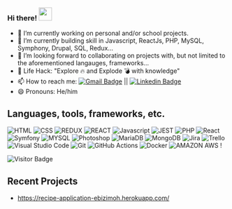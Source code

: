 ### Hi there! <img src="https://raw.githubusercontent.com/EbizimohAbodei/EbizimohAbodei/master/wave.gif" width="30px">  

<!--
**EbizimohAbodei/EbizimohAbodei** is a ✨ _special_ ✨ repository because its `README.md` (this file) appears on your GitHub profile.

Here are some ideas to get you started:

-->

- 🔭 I’m currently working on personal and/or school projects.
- 🌱 I’m currently building skill in Javascript, ReactJs, PHP, MySQL, Symphony, Drupal, SQL, Redux... 
- 👯 I’m looking forward to collaborating on projects with, but not limited to the aforementioned langauges, frameworks...
- 🎯 Life Hack: "Explore 🔥 and Explode 💣 with knowledge"
- 📫 How to reach me: [![Gmail Badge](https://img.shields.io/badge/-ebizimohabodei-d14836?style=flat-square&logo=Gmail&logoColor=white&link=mailto:ebizimohabodei@gmail.com)](mailto:ebizimohabodei@gmail.com) || [![Linkedin Badge](https://img.shields.io/badge/-EbizimohAbodei-blue?style=flat-square&logo=Linkedin&logoColor=white&link=https://www.linkedin.com/in/abodei-ebizimoh-94477389/)](https://www.linkedin.com/in/abodei-ebizimoh-94477389/)
- 😄 Pronouns: He/him

## Languages, tools, frameworks, etc.

![HTML](https://img.shields.io/badge/HTML5-E34F26?style=for-the-badge&logo=html5&logoColor=white)
![CSS](https://img.shields.io/badge/CSS3-1572B6?style=for-the-badge&logo=css3&logoColor=white)
![REDUX](https://img.shields.io/badge/Redux-593D88?style=for-the-badge&logo=redux&logoColor=white)
![REACT](https://img.shields.io/badge/React-20232A?style=for-the-badge&logo=react&logoColor=61DAFB)
![Javascript](https://img.shields.io/badge/JavaScript-F7DF1E?style=for-the-badge&logo=javascript&logoColor=black)
![JEST](https://img.shields.io/badge/Jest-323330?style=for-the-badge&logo=Jest&logoColor=white)
![PHP](https://img.shields.io/badge/PHP-777BB4?style=for-the-badge&logo=php&logoColor=white)
![React](https://img.shields.io/badge/React-20232A?style=for-the-badge&logo=react&logoColor=61DAFB)
![Symfony](https://img.shields.io/badge/Symfony-000000.svg?style=for-the-badge&logo=Symfony&logoColor=white)
![MYSQL](https://img.shields.io/badge/MySQL-005C84?style=for-the-badge&logo=mysql&logoColor=white)
![Photoshop](https://img.shields.io/badge/Adobe%20Photoshop-31A8FF?style=for-the-badge&logo=Adobe%20Photoshop&logoColor=black)
![MariaDB](https://img.shields.io/badge/MariaDB-003545?style=for-the-badge&logo=mariadb&logoColor=white)
![MongoDB](https://img.shields.io/badge/MongoDB-%234ea94b.svg?style=for-the-badge&logo=mongodb&logoColor=white)
![Jira](https://img.shields.io/badge/Jira-0052CC?style=for-the-badge&logo=Jira&logoColor=white)
![Trello](https://img.shields.io/badge/Trello-0052CC?style=for-the-badge&logo=trello&logoColor=white)
![Visual Studio Code](https://img.shields.io/badge/Visual_Studio_Code-0078D4?style=for-the-badge&logo=visual%20studio%20code&logoColor=white)
![Git](https://img.shields.io/badge/git-%23F05033.svg?style=for-the-badge&logo=git&logoColor=white)
![GitHub Actions](https://img.shields.io/badge/github%20actions-%232671E5.svg?style=for-the-badge&logo=githubactions&logoColor=white)
![Docker](https://img.shields.io/badge/docker-%230db7ed.svg?style=for-the-badge&logo=docker&logoColor=white)
![AMAZON AWS](https://img.shields.io/badge/Amazon_AWS-232F3E?style=for-the-badge&logo=amazon-aws&logoColor=white)
!

![Visitor Badge](https://visitor-badge.laobi.icu/badge?page_id=EbizimohAbodei.EbizimohAbodei)

## Recent Projects

- https://recipe-application-ebizimoh.herokuapp.com/

